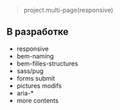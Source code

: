 > project.multi-page(responsive)

## В разработке

+ responsive
+ bem-naming
+ bem-filles-structures
+ sass/pug
+ forms submit
+ pictures modifs
+ aria-*
+ more contents
